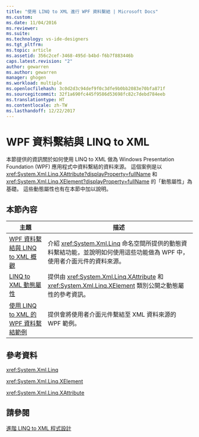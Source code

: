 ```yaml
---
title: "使用 LINQ to XML 進行 WPF 資料繫結 | Microsoft Docs"
ms.custom: 
ms.date: 11/04/2016
ms.reviewer: 
ms.suite: 
ms.technology: vs-ide-designers
ms.tgt_pltfrm: 
ms.topic: article
ms.assetid: 356c2cef-3468-495d-b4bd-f6b7f883446b
caps.latest.revision: "2"
author: gewarren
ms.author: gewarren
manager: ghogen
ms.workload: multiple
ms.openlocfilehash: 3c0d2d3c94def9f0c3dfe9b0bb2083e70bfa871f
ms.sourcegitcommit: 32f1a690fc445f9586d53698fc82c7debd784eeb
ms.translationtype: HT
ms.contentlocale: zh-TW
ms.lasthandoff: 12/22/2017
---
```

# <a name="wpf-data-binding-with-linq-to-xml"></a>WPF 資料繫結與 LINQ to XML
本節提供的資訊關於如何使用 LINQ to XML 做為 Windows Presentation Foundation (WPF) 應用程式中資料繫結的資料來源。 這個案例是以 <xref:System.Xml.Linq.XAttribute?displayProperty=fullName> 和 <xref:System.Xml.Linq.XElement?displayProperty=fullName> 的「動態屬性」為基礎。 這些動態屬性也有在本節中加以說明。  
  
## <a name="in-this-section"></a>本節內容  
  
|主題|描述|  
|-----------|-----------------|  
|[WPF 資料繫結與 LINQ to XML 概觀](../designers/wpf-data-binding-with-linq-to-xml-overview.md)|介紹 <xref:System.Xml.Linq> 命名空間所提供的動態資料繫結功能，並說明如何使用這些功能做為 WPF 中，使用者介面元件的資料來源。|  
|[LINQ to XML 動態屬性](../designers/linq-to-xml-dynamic-properties.md)|提供由 <xref:System.Xml.Linq.XAttribute> 和 <xref:System.Xml.Linq.XElement> 類別公開之動態屬性的參考資訊。|  
|[使用 LINQ to XML 的 WPF 資料繫結範例](../designers/wpf-data-binding-using-linq-to-xml-example.md)|提供會將使用者介面元件繫結至 XML 資料來源的 WPF 範例。|  
  
## <a name="reference"></a>參考資料  
 <xref:System.Xml.Linq>  
  
 <xref:System.Xml.Linq.XElement>  
  
 <xref:System.Xml.Linq.XAttribute>  
  
## <a name="see-also"></a>請參閱  
 [進階 LINQ to XML 程式設計](http://msdn.microsoft.com/Library/88c4a6ea-700b-4468-9a29-0ea18fc63dd0)